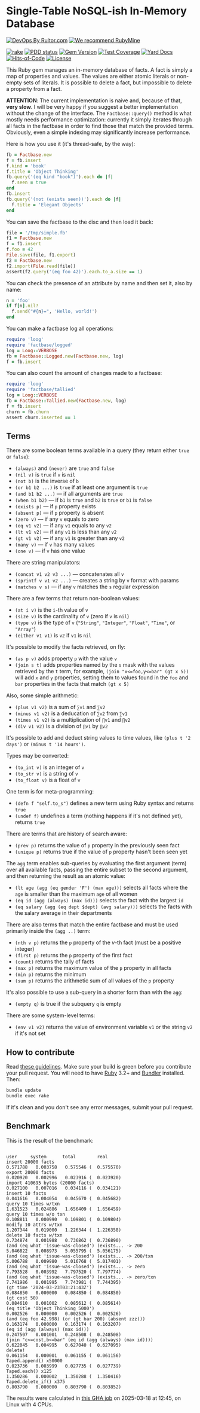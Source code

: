 # Single-Table NoSQL-ish In-Memory Database

[![DevOps By Rultor.com](http://www.rultor.com/b/yegor256/factbase)](http://www.rultor.com/p/yegor256/factbase)
[![We recommend RubyMine](https://www.elegantobjects.org/rubymine.svg)](https://www.jetbrains.com/ruby/)

[![rake](https://github.com/yegor256/factbase/actions/workflows/rake.yml/badge.svg)](https://github.com/yegor256/factbase/actions/workflows/rake.yml)
[![PDD status](http://www.0pdd.com/svg?name=yegor256/factbase)](http://www.0pdd.com/p?name=yegor256/factbase)
[![Gem Version](https://badge.fury.io/rb/factbase.svg)](http://badge.fury.io/rb/factbase)
[![Test Coverage](https://img.shields.io/codecov/c/github/yegor256/factbase.svg)](https://codecov.io/github/yegor256/factbase?branch=master)
[![Yard Docs](http://img.shields.io/badge/yard-docs-blue.svg)](http://rubydoc.info/github/yegor256/factbase/master/frames)
[![Hits-of-Code](https://hitsofcode.com/github/yegor256/factbase)](https://hitsofcode.com/view/github/yegor256/factbase)
[![License](https://img.shields.io/badge/license-MIT-green.svg)](https://github.com/yegor256/factbase/blob/master/LICENSE.txt)

This Ruby gem manages an in-memory database of facts.
A fact is simply a map of properties and values.
The values are either atomic literals or non-empty sets of literals.
It is possible to delete a fact, but impossible to delete a property
from a fact.

**ATTENTION**: The current implementation is naive and,
because of that, **very slow**. I will be very happy
if you suggest a better implementation without the change of the interface.
The `Factbase::query()` method is what mostly needs performance optimization:
currently it simply iterates through all facts in the factbase in order
to find those that match the provided terms. Obviously,
even a simple indexing may significantly increase performance.

Here is how you use it (it's thread-safe, by the way):

```ruby
fb = Factbase.new
f = fb.insert
f.kind = 'book'
f.title = 'Object Thinking'
fb.query('(eq kind "book")').each do |f|
  f.seen = true
end
fb.insert
fb.query('(not (exists seen))').each do |f|
  f.title = 'Elegant Objects'
end
```

You can save the factbase to the disc and then load it back:

```ruby
file = '/tmp/simple.fb'
f1 = Factbase.new
f = f1.insert
f.foo = 42
File.save(file, f1.export)
f2 = Factbase.new
f2.import(File.read(file))
assert(f2.query('(eq foo 42)').each.to_a.size == 1)
```

You can check the presence of an attribute by name and then
set it, also by name:

```ruby
n = 'foo'
if f[n].nil?
  f.send("#{n}=", 'Hello, world!')
end
```

You can make a factbase log all operations:

```ruby
require 'loog'
require 'factbase/logged'
log = Loog::VERBOSE
fb = Factbase::Logged.new(Factbase.new, log)
f = fb.insert
```

You can also count the amount of changes made to a factbase:

```ruby
require 'loog'
require 'factbase/tallied'
log = Loog::VERBOSE
fb = Factbase::Tallied.new(Factbase.new, log)
f = fb.insert
churn = fb.churn
assert churn.inserted == 1
```

## Terms

There are some boolean terms available in a query
(they return either `true` or `false`):

* `(always)` and `(never)` are `true` and `false`
* `(nil v)` is `true` if `v` is `nil`
* `(not b)` is the inverse of `b`
* `(or b1 b2 ...)` is `true` if at least one argument is `true`
* `(and b1 b2 ...)` — if all arguments are `true`
* `(when b1 b2)` — if `b1` is `true` and `b2` is `true`
or `b1` is `false`
* `(exists p)` — if `p` property exists
* `(absent p)` — if `p` property is absent
* `(zero v)` — if any `v` equals to zero
* `(eq v1 v2)` — if any `v1` equals to any `v2`
* `(lt v1 v2)` — if any `v1` is less than any `v2`
* `(gt v1 v2)` — if any `v1` is greater than any `v2`
* `(many v)` — if `v` has many values
* `(one v)` — if `v` has one value

There are string manipulators:

* `(concat v1 v2 v3 ...)` — concatenates all `v`
* `(sprintf v v1 v2 ...)` — creates a string by `v` format with params
* `(matches v s)` — if any `v` matches the `s` regular expression

There are a few terms that return non-boolean values:

* `(at i v)` is the `i`-th value of `v`
* `(size v)` is the cardinality of `v` (zero if `v` is `nil`)
* `(type v)` is the type of `v`
(`"String"`, `"Integer"`, `"Float"`, `"Time"`, or `"Array"`)
* `(either v1 v1)` is `v2` if `v1` is `nil`

It's possible to modify the facts retrieved, on fly:

* `(as p v)` adds property `p` with the value `v`
* `(join s t)` adds properties named by the `s` mask with the values retrieved
by the `t` term, for example, `(join "x<=foo,y<=bar" (gt x 5))` will add
`x` and `y` properties, setting them to values found in the `foo` and `bar`
properties in the facts that match `(gt x 5)`

Also, some simple arithmetic:

* `(plus v1 v2)` is a sum of `∑v1` and `∑v2`
* `(minus v1 v2)` is a deducation of `∑v2` from `∑v1`
* `(times v1 v2)` is a multiplication of `∏v1` and `∏v2`
* `(div v1 v2)` is a division of `∏v1` by `∏v2`

It's possible to add and deduct string values to time values, like
`(plus t '2 days')` or `(minus t '14 hours')`.

Types may be converted:

* `(to_int v)` is an integer of `v`
* `(to_str v)` is a string of `v`
* `(to_float v)` is a float of `v`

One term is for meta-programming:

* `(defn f "self.to_s")` defines a new term using Ruby syntax and returns `true`
* `(undef f)` undefines a term (nothing happens if it's not defined yet),
returns `true`

There are terms that are history of search aware:

* `(prev p)` returns the value of `p` property in the previously seen fact
* `(unique p)` returns true if the value of `p` property hasn't been seen yet

The `agg` term enables sub-queries by evaluating the first argument (term)
over all available facts, passing the entire subset to the second argument,
and then returning the result as an atomic value:

* `(lt age (agg (eq gender 'F') (max age)))` selects all facts where
the `age` is smaller than the maximum `age` of all women
* `(eq id (agg (always) (max id)))` selects the fact with the largest `id`
* `(eq salary (agg (eq dept $dept) (avg salary)))` selects the facts
with the salary average in their departments

There are also terms that match the entire factbase
and must be used primarily inside the `(agg ..)` term:

* `(nth v p)` returns the `p` property of the _v_-th fact (must be
a positive integer)
* `(first p)` returns the `p` property of the first fact
* `(count)` returns the tally of facts
* `(max p)` returns the maximum value of the `p` property in all facts
* `(min p)` returns the minimum
* `(sum p)` returns the arithmetic sum of all values of the `p` property

It's also possible to use a sub-query in a shorter form than with the `agg`:

* `(empty q)` is true if the subquery `q` is empty

There are some system-level terms:

* `(env v1 v2)` returns the value of environment variable `v1` or the string
`v2` if it's not set

## How to contribute

Read
[these guidelines](https://www.yegor256.com/2014/04/15/github-guidelines.html).
Make sure your build is green before you contribute
your pull request. You will need to have
[Ruby](https://www.ruby-lang.org/en/) 3.2+ and
[Bundler](https://bundler.io/) installed. Then:

```bash
bundle update
bundle exec rake
```

If it's clean and you don't see any error messages, submit your pull request.

## Benchmark

This is the result of the benchmark:

<!-- benchmark_begin -->
```text
                                                                   user     system      total        real
insert 20000 facts                                             0.571788   0.003758   0.575546 (  0.575570)
export 20000 facts                                             0.020920   0.002996   0.023916 (  0.023920)
import 410695 bytes (20000 facts)                              0.027100   0.007016   0.034116 (  0.034121)
insert 10 facts                                                0.041616   0.004054   0.045670 (  0.045682)
query 10 times w/txn                                           1.631523   0.024886   1.656409 (  1.656459)
query 10 times w/o txn                                         0.108811   0.000990   0.109801 (  0.109804)
modify 10 attrs w/txn                                          1.207344   0.019000   1.226344 (  1.226358)
delete 10 facts w/txn                                          0.734874   0.001988   0.736862 (  0.736890)
(and (eq what 'issue-was-closed') (exists... -> 200            5.046822   0.008973   5.055795 (  5.056175)
(and (eq what 'issue-was-closed') (exists... -> 200/txn        5.006788   0.009980   5.016768 (  5.017401)
(and (eq what 'issue-was-closed') (exists... -> zero           7.793528   0.003992   7.797520 (  7.797774)
(and (eq what 'issue-was-closed') (exists... -> zero/txn       7.741986   0.001995   7.743981 (  7.744395)
(gt time '2024-03-23T03:21:43Z')                               0.084850   0.000000   0.084850 (  0.084850)
(gt cost 50)                                                   0.084610   0.001002   0.085612 (  0.085614)
(eq title 'Object Thinking 5000')                              0.002526   0.000000   0.002526 (  0.002526)
(and (eq foo 42.998) (or (gt bar 200) (absent zzz)))           0.163174   0.000000   0.163174 (  0.163207)
(eq id (agg (always) (max id)))                                0.247507   0.001001   0.248508 (  0.248508)
(join "c<=cost,b<=bar" (eq id (agg (always) (max id))))        0.622045   0.004995   0.627040 (  0.627095)
delete!                                                        0.061154   0.000001   0.061155 (  0.061156)
Taped.append() x50000                                          0.023736   0.003999   0.027735 (  0.027739)
Taped.each() x125                                              1.350286   0.000002   1.350288 (  1.350416)
Taped.delete_if() x375                                         0.803790   0.000000   0.803790 (  0.803852)
```

The results were calculated in [this GHA job][benchmark-gha]
on 2025-03-18 at 12:45,
on Linux with 4 CPUs.
<!-- benchmark_end -->

[benchmark-gha]: https://github.com/yegor256/factbase/actions/runs/13923519605
